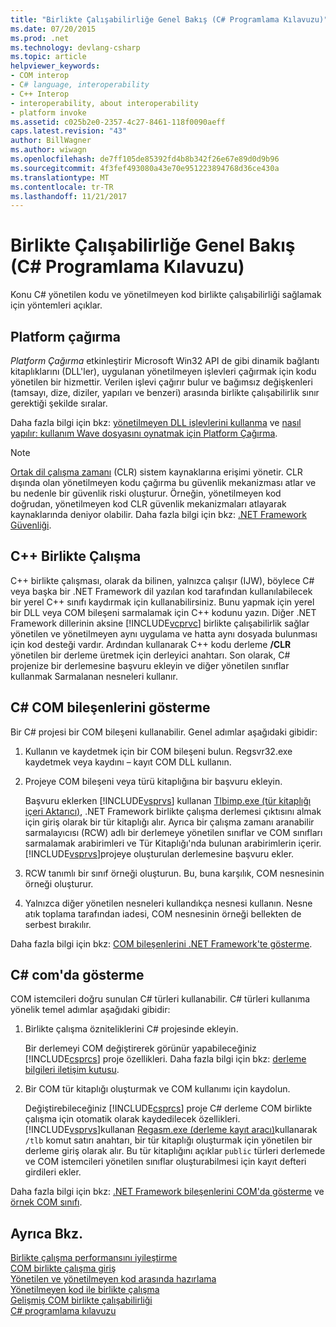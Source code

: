 ```yaml
---
title: "Birlikte Çalışabilirliğe Genel Bakış (C# Programlama Kılavuzu)"
ms.date: 07/20/2015
ms.prod: .net
ms.technology: devlang-csharp
ms.topic: article
helpviewer_keywords:
- COM interop
- C# language, interoperability
- C++ Interop
- interoperability, about interoperability
- platform invoke
ms.assetid: c025b2e0-2357-4c27-8461-118f0090aeff
caps.latest.revision: "43"
author: BillWagner
ms.author: wiwagn
ms.openlocfilehash: de7ff105de85392fd4b8b342f26e67e89d0d9b96
ms.sourcegitcommit: 4f3fef493080a43e70e951223894768d36ce430a
ms.translationtype: MT
ms.contentlocale: tr-TR
ms.lasthandoff: 11/21/2017
---
```

# <a name="interoperability-overview-c-programming-guide"></a>Birlikte Çalışabilirliğe Genel Bakış (C# Programlama Kılavuzu)
Konu C# yönetilen kodu ve yönetilmeyen kod birlikte çalışabilirliği sağlamak için yöntemleri açıklar.  
  
## <a name="platform-invoke"></a>Platform çağırma  
 *Platform Çağırma* etkinleştirir Microsoft Win32 API de gibi dinamik bağlantı kitaplıklarını (DLL'ler), uygulanan yönetilmeyen işlevleri çağırmak için kodu yönetilen bir hizmettir. Verilen işlevi çağırır bulur ve bağımsız değişkenleri (tamsayı, dize, diziler, yapıları ve benzeri) arasında birlikte çalışabilirlik sınır gerektiği şekilde sıralar.  
  
 Daha fazla bilgi için bkz: [yönetilmeyen DLL işlevlerini kullanma](../../../framework/interop/consuming-unmanaged-dll-functions.md) ve [nasıl yapılır: kullanım Wave dosyasını oynatmak için Platform Çağırma](../../../csharp/programming-guide/interop/how-to-use-platform-invoke-to-play-a-wave-file.md).  
  
> [!NOTE]
>  [Ortak dil çalışma zamanı](../../../standard/clr.md) (CLR) sistem kaynaklarına erişimi yönetir. CLR dışında olan yönetilmeyen kodu çağırma bu güvenlik mekanizması atlar ve bu nedenle bir güvenlik riski oluşturur. Örneğin, yönetilmeyen kod doğrudan, yönetilmeyen kod CLR güvenlik mekanizmaları atlayarak kaynaklarında deniyor olabilir. Daha fazla bilgi için bkz: [.NET Framework Güvenliği](http://go.microsoft.com/fwlink/?LinkId=37122).  
  
## <a name="c-interop"></a>C++ Birlikte Çalışma  
 C++ birlikte çalışması, olarak da bilinen, yalnızca çalışır (IJW), böylece C# veya başka bir .NET Framework dil yazılan kod tarafından kullanılabilecek bir yerel C++ sınıfı kaydırmak için kullanabilirsiniz. Bunu yapmak için yerel bir DLL veya COM bileşeni sarmalamak için C++ kodunu yazın. Diğer .NET Framework dillerinin aksine [!INCLUDE[vcprvc](~/includes/vcprvc-md.md)] birlikte çalışabilirlik sağlar yönetilen ve yönetilmeyen aynı uygulama ve hatta aynı dosyada bulunması için kod desteği vardır. Ardından kullanarak C++ kodu derleme **/CLR** yönetilen bir derleme üretmek için derleyici anahtarı. Son olarak, C# projenize bir derlemesine başvuru ekleyin ve diğer yönetilen sınıflar kullanmak Sarmalanan nesneleri kullanır.  
  
## <a name="exposing-com-components-to-c"></a>C# COM bileşenlerini gösterme  
 Bir C# projesi bir COM bileşeni kullanabilir. Genel adımlar aşağıdaki gibidir:  
  
1.  Kullanın ve kaydetmek için bir COM bileşeni bulun. Regsvr32.exe kaydetmek veya kaydını – kayıt COM DLL kullanın.  
  
2.  Projeye COM bileşeni veya türü kitaplığına bir başvuru ekleyin.  
  
     Başvuru eklerken [!INCLUDE[vsprvs](~/includes/vsprvs-md.md)] kullanan [Tlbimp.exe (tür kitaplığı içeri Aktarıcı)](http://msdn.microsoft.com/library/ec0a8d63-11b3-4acd-b398-da1e37e97382), .NET Framework birlikte çalışma derlemesi çıktısını almak için giriş olarak bir tür kitaplığı alır. Ayrıca bir çalışma zamanı aranabilir sarmalayıcısı (RCW) adlı bir derlemeye yönetilen sınıflar ve COM sınıfları sarmalamak arabirimleri ve Tür Kitaplığı'nda bulunan arabirimlerin içerir. [!INCLUDE[vsprvs](~/includes/vsprvs-md.md)]projeye oluşturulan derlemesine başvuru ekler.  
  
3.  RCW tanımlı bir sınıf örneği oluşturun. Bu, buna karşılık, COM nesnesinin örneği oluşturur.  
  
4.  Yalnızca diğer yönetilen nesneleri kullandıkça nesnesi kullanın. Nesne atık toplama tarafından iadesi, COM nesnesinin örneği bellekten de serbest bırakılır.  
  
 Daha fazla bilgi için bkz: [COM bileşenlerini .NET Framework'te gösterme](http://msdn.microsoft.com/library/e78b14f1-e487-43cd-9c6d-1a07483f1730).  
  
## <a name="exposing-c-to-com"></a>C# com'da gösterme  
 COM istemcileri doğru sunulan C# türleri kullanabilir. C# türleri kullanıma yönelik temel adımlar aşağıdaki gibidir:  
  
1.  Birlikte çalışma özniteliklerini C# projesinde ekleyin.  
  
     Bir derlemeyi COM değiştirerek görünür yapabileceğiniz [!INCLUDE[csprcs](~/includes/csprcs-md.md)] proje özellikleri. Daha fazla bilgi için bkz: [derleme bilgileri iletişim kutusu](/visualstudio/ide/reference/assembly-information-dialog-box).  
  
2.  Bir COM tür kitaplığı oluşturmak ve COM kullanımı için kaydolun.  
  
     Değiştirebileceğiniz [!INCLUDE[csprcs](~/includes/csprcs-md.md)] proje C# derleme COM birlikte çalışma için otomatik olarak kaydedilecek özellikleri. [!INCLUDE[vsprvs](~/includes/vsprvs-md.md)]kullanan [Regasm.exe (derleme kayıt aracı)](http://msdn.microsoft.com/library/e190e342-36ef-4651-a0b4-0e8c2c0281cb)kullanarak `/tlb` komut satırı anahtarı, bir tür kitaplığı oluşturmak için yönetilen bir derleme giriş olarak alır. Bu tür kitaplığını açıklar `public` türleri derlemede ve COM istemcileri yönetilen sınıflar oluşturabilmesi için kayıt defteri girdileri ekler.  
  
 Daha fazla bilgi için bkz: [.NET Framework bileşenlerini COM'da gösterme](http://msdn.microsoft.com/library/e42a65f7-1e61-411f-b09a-aca1bbce24c6) ve [örnek COM sınıfı](../../../csharp/programming-guide/interop/example-com-class.md).  
  
## <a name="see-also"></a>Ayrıca Bkz.  
 [Birlikte çalışma performansını iyileştirme](http://go.microsoft.com/fwlink/?LinkId=99564)  
 [COM birlikte çalışma giriş](http://go.microsoft.com/fwlink/?LinkId=112406)  
 [Yönetilen ve yönetilmeyen kod arasında hazırlama](http://go.microsoft.com/fwlink/?LinkId=112398)  
 [Yönetilmeyen kod ile birlikte çalışma](https://msdn.microsoft.com/library/sd10k43k)  
 [Gelişmiş COM birlikte çalışabilirliği](http://msdn.microsoft.com/en-us/3ada36e5-2390-4d70-b490-6ad8de92f2fb)  
 [C# programlama kılavuzu](../../../csharp/programming-guide/index.md)
